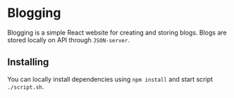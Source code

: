 # Blogging

Blogging is a simple React website for creating and storing blogs. Blogs are stored locally on API through ``JSON-server``.

## Installing
You can locally install dependencies using ``npm install`` and start script ``./script.sh``.
